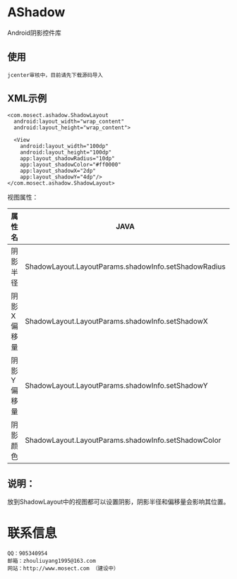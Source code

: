# AShadow
Android阴影控件库

## 使用
```
jcenter审核中，目前请先下载源码导入
```

## XML示例
```
<com.mosect.ashadow.ShadowLayout
  android:layout_width="wrap_content"
  android:layout_height="wrap_content">
  
  <View
    android:layout_width="100dp"
    android:layout_height="100dp"
    app:layout_shadowRadius="10dp"
    app:layout_shadowColor="#ff0000"
    app:layout_shadowX="2dp"
    app:layout_shadowY="4dp"/>
</com.mosect.ashadow.ShadowLayout>
```
视图属性：

属性名 | JAVA | XML | 取值
----- | ---- | --- | ------
阴影半径 | ShadowLayout.LayoutParams.shadowInfo.setShadowRadius | app:layout_shadowRadius | dimen
阴影X偏移量 | ShadowLayout.LayoutParams.shadowInfo.setShadowX | app:layout_shadowX | dimen
阴影Y偏移量 | ShadowLayout.LayoutParams.shadowInfo.setShadowY | app:layout_shadowY | dimen
阴影颜色 | ShadowLayout.LayoutParams.shadowInfo.setShadowColor | app:layout_shadowColor | color

## 说明：
放到ShadowLayout中的视图都可以设置阴影，阴影半径和偏移量会影响其位置。

# 联系信息
```
QQ：905340954
邮箱：zhouliuyang1995@163.com
网站：http://www.mosect.com （建设中）
```
